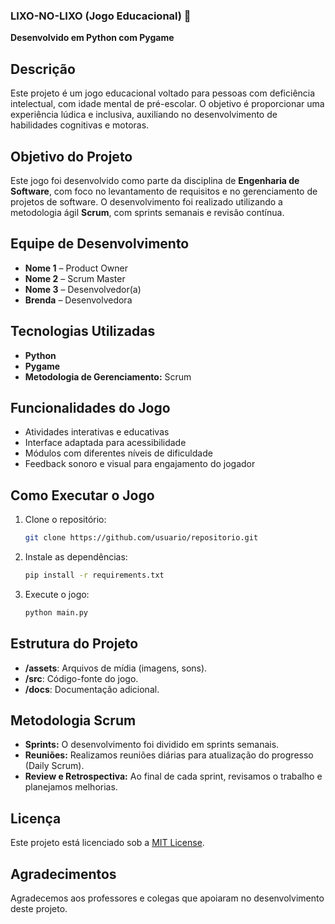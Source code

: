 ### LIXO-NO-LIXO (Jogo Educacional) 🧩  
**Desenvolvido em Python com Pygame**

## Descrição  
Este projeto é um jogo educacional voltado para pessoas com deficiência intelectual, com idade mental de pré-escolar. O objetivo é proporcionar uma experiência lúdica e inclusiva, auxiliando no desenvolvimento de habilidades cognitivas e motoras.

## Objetivo do Projeto  
Este jogo foi desenvolvido como parte da disciplina de **Engenharia de Software**, com foco no levantamento de requisitos e no gerenciamento de projetos de software. O desenvolvimento foi realizado utilizando a metodologia ágil **Scrum**, com sprints semanais e revisão contínua.

## Equipe de Desenvolvimento  
- **Nome 1** – Product Owner  
- **Nome 2** – Scrum Master  
- **Nome 3** – Desenvolvedor(a)  
- **Brenda** – Desenvolvedora  

## Tecnologias Utilizadas  
- **Python**  
- **Pygame**  
- **Metodologia de Gerenciamento:** Scrum  

## Funcionalidades do Jogo  
- Atividades interativas e educativas  
- Interface adaptada para acessibilidade  
- Módulos com diferentes níveis de dificuldade  
- Feedback sonoro e visual para engajamento do jogador  

## Como Executar o Jogo  
1. Clone o repositório:  
   ```bash
   git clone https://github.com/usuario/repositorio.git
   ```
2. Instale as dependências:  
   ```bash
   pip install -r requirements.txt
   ```
3. Execute o jogo:  
   ```bash
   python main.py
   ```

## Estrutura do Projeto  
- **/assets**: Arquivos de mídia (imagens, sons).  
- **/src**: Código-fonte do jogo.  
- **/docs**: Documentação adicional.  

## Metodologia Scrum  
- **Sprints:** O desenvolvimento foi dividido em sprints semanais.  
- **Reuniões:** Realizamos reuniões diárias para atualização do progresso (Daily Scrum).  
- **Review e Retrospectiva:** Ao final de cada sprint, revisamos o trabalho e planejamos melhorias.

## Licença  
Este projeto está licenciado sob a [MIT License](LICENSE).

## Agradecimentos  
Agradecemos aos professores e colegas que apoiaram no desenvolvimento deste projeto.
